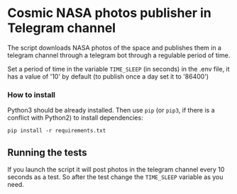 # Cosmic NASA photos publisher in Telegram channel

The script downloads NASA photos of the space and publishes them in a telegram channel through a telegram bot through a regulable period of time.

Set a period of time in the variable `TIME_SLEEP` (in seconds) in the .env file, it has a value of '10' by default (to publish once a day set it to '86400')


### How to install


Python3 should be already installed. 
Then use `pip` (or `pip3`, if there is a conflict with Python2) to install dependencies:
```
pip install -r requirements.txt
```


## Running the tests

If you launch the script it will post photos in the telegram channel every 10 seconds as a test. So after the test change the `TIME_SLEEP` variable as you need.
